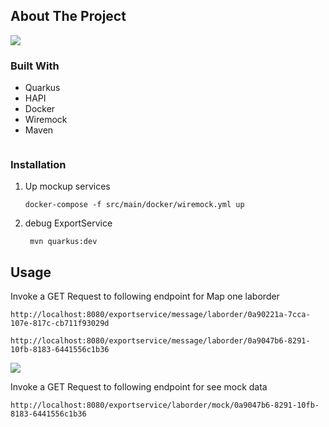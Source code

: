 ## About The Project

<div>    
  <img src="out/src/plantuml/exportLIS_simple/exportLIS_simple.png" a>
</div>

### Built With

* Quarkus
* HAPI
* Docker
* Wiremock
* Maven
  ```

### Installation

1. Up mockup services
   ```
   docker-compose -f src/main/docker/wiremock.yml up
   ```
2. debug ExportService
   ```
    mvn quarkus:dev
   ```


## Usage

Invoke a GET Request to following endpoint for Map one laborder

```
http://localhost:8080/exportservice/message/laborder/0a90221a-7cca-107e-817c-cb711f93029d
   ```

   ```
http://localhost:8080/exportservice/message/laborder/0a9047b6-8291-10fb-8183-6441556c1b36
   ```


<div>    
  <img src="docs/invocation.png" a>
</div>

Invoke a GET Request to following endpoint for see mock data

```
http://localhost:8080/exportservice/laborder/mock/0a9047b6-8291-10fb-8183-6441556c1b36
```



